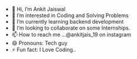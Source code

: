 - 👋 Hi, I’m Ankit Jaiswal
- 👀 I’m interested in Coding and Solving Problems
- 🌱 I’m currently learning backend development
- 💞️ I’m looking to collaborate on some Internships.
- 📫 How to reach me ...@ankitjais_19 on  instagram
- 😄 Pronouns: Tech guy
- ⚡ Fun fact: I Love Coding..

<!---
ankitjaiswal2407/ankitjaiswal2407 is a ✨ special ✨ repository because its `README.md` (this file) appears on your GitHub profile.
You can click the Preview link to take a look at your changes.
--->
